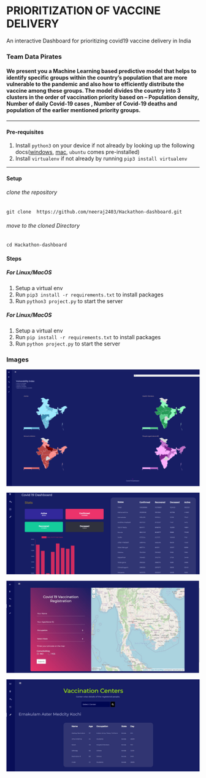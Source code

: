 # PRIORITIZATION OF VACCINE DELIVERY
 An interactive Dashboard for prioritizing covid19 vaccine delivery in India





### Team Data Pirates
#### We present you a Machine Learning based predictive model that helps to identify specific groups within the country’s population that are more vulnerable to the pandemic and also how to efficiently distribute the vaccine among these groups. The model divides the country into 3 clusters in the order of vaccination priority based on – Population density, Number of daily Covid-19 cases , Number of Covid-19 deaths and population of the earlier mentioned priority groups.




---



#### Pre-requisites

1. Install `python3` on your device if not already by looking up the following docs([windows](https://www.python.org/downloads/windows/), [mac](https://www.python.org/downloads/mac-osx/), `ubuntu` comes pre-installed)
2. Install `virtualenv` if not already by running `pip3 install virtualenv`



---




#### Setup 

###### clone the repository
``
git clone  https://github.com/neeraj2403/Hackathon-dashboard.git
``
###### move to the cloned Directory
``
cd Hackathon-dashboard
``

#### Steps
##### For  Linux/MacOS



1. Setup a virtual env
2. Run `pip3 install -r requirements.txt` to install packages
3. Run `python3 project.py` to start the server





##### For  Linux/MacOS



1. Setup a virtual env
2. Run `pip install -r requirements.txt` to install packages
3. Run `python project.py` to start the server



### Images



![](screenshots/bbb.png)

![](screenshots/cccc.png)


![](screenshots/ddd.jpeg)

![](screenshots/dddd.jpeg)